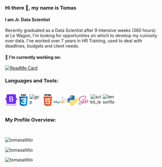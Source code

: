 ### Hi there 👋, my name is Tomas
#### I am Jr. Data Scientist
<div>
  <p>Recently graduated as a Data Scientist after 9 intensive weeks (360 hours) at Le Wagon, I'm looking for opportunities on which to develop my curiosity over data. I've worked over 7       years in HR Training, used to deal with deadlines, budgets and client needs.</p>

</div>

#### 🔭 I’m currently working on:
 
[![ReadMe Card](https://github-readme-stats.vercel.app/api/pin/?username=tomasaltilio&repo=Discover_Buenos_Aires)](https://github.com/tomasaltilio/Discover_Buenos_Aires)

### Languages and Tools:
<br>
    <a href="https://getbootstrap.com" target="_blank"> 
        <img align='left' src="https://raw.githubusercontent.com/devicons/devicon/master/icons/bootstrap/bootstrap-plain-wordmark.svg" alt="bootstrap" width="40" height="40"/> 
    </a>
    
   <a href="https://www.w3schools.com/css/" target="_blank"> 
    <img align='left' src="https://raw.githubusercontent.com/devicons/devicon/master/icons/css3/css3-original-wordmark.svg" alt="css3" width="40" height="40"/> 
    </a> 
    
   <a href="https://cloud.google.com" target="_blank"> 
    <img align='left' src="https://www.vectorlogo.zone/logos/google_cloud/google_cloud-icon.svg" alt="gcp" width="40" height="40"/>    
    </a>
    
   <a href="https://www.w3.org/html/" target="_blank"> 
    <img align='left' src="https://raw.githubusercontent.com/devicons/devicon/master/icons/html5/html5-original-wordmark.svg" alt="html5" width="40" height="40"/> 
    </a>
    
   <a href="https://www.mysql.com/" target="_blank">
    <img align='left' src="https://raw.githubusercontent.com/devicons/devicon/master/icons/mysql/mysql-original-wordmark.svg" alt="mysql" width="40" height="40"/>
    </a>
    
    
   <a href="https://www.python.org" target="_blank"> 
    <img align='left' src="https://raw.githubusercontent.com/devicons/devicon/master/icons/python/python-original.svg" alt="python" width="40" height="40"/>
    </a>
    
   <a href="https://sass-lang.com" target="_blank">
    <img align='left' src="https://raw.githubusercontent.com/devicons/devicon/master/icons/sass/sass-original.svg" alt="sass" width="40" height="40"/>
    </a>
 
   <a href="https://scikit-learn.org/" target="_blank">
    <img align='left' src="https://upload.wikimedia.org/wikipedia/commons/0/05/Scikit_learn_logo_small.svg" alt="scikit_learn" width="40" height="40"/> 
    </a> 
    
   <a href="https://www.tensorflow.org" target="_blank">
    <img align='left' src="https://www.vectorlogo.zone/logos/tensorflow/tensorflow-icon.svg" alt="tensorflow" width="40" height="40"/> 
    </a>
    
<br>      
<br>     
<br>

### My Profile Overview:

<br>
<p>&nbsp;<img align="left" src="https://github-readme-stats.vercel.app/api?username=tomasaltilio&show_icons=true&locale=en" alt="tomasaltilio" /></p>
<p></p>
<p><img align="center" src="https://github-readme-stats.vercel.app/api/top-langs?username=tomasaltilio&show_icons=true&locale=en&layout=compact" alt="tomasaltilio" /></p>


<p><img align="center" src="https://github-readme-streak-stats.herokuapp.com/?user=tomasaltilio&" alt="tomasaltilio" /></p>
